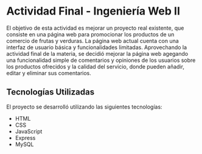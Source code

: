 # Actividad Final - Ingeniería Web II

El objetivo de esta actividad es mejorar un proyecto real existente, que consiste en una página web para promocionar los productos de un comercio de frutas y verduras. La página web actual cuenta con una interfaz de usuario básica y funcionalidades limitadas. 
Aprovechando la actividad final de la materia, se decidió mejorar la página web agegando una funcionalidad simple de comentarios y opiniones de los usuarios sobre los productos ofrecidos y la calidad del servicio, donde pueden añadir, editar y eliminar sus comentarios.


## Tecnologías Utilizadas

El proyecto se desarrolló utilizando las siguientes tecnologías:

- HTML
- CSS
- JavaScript
- Express
- MySQL
